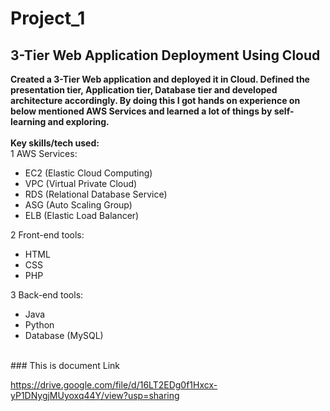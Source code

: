# Project_1
## 3-Tier Web Application Deployment Using Cloud
**Created a 3-Tier Web application and deployed it in Cloud. Defined the presentation tier, Application tier, Database tier and
developed architecture accordingly. By doing this I got hands on experience on below mentioned AWS Services and learned
a lot of things by self-learning and exploring.**
<br>
<br>
**Key skills/tech used:**
<br>
1 AWS Services: <br>
 * EC2 (Elastic Cloud Computing)<br>
 * VPC (Virtual Private Cloud)<br>
 * RDS (Relational Database Service)<br>
 * ASG (Auto Scaling Group)<br>
 * ELB (Elastic Load Balancer)<br>

2 Front-end tools: <br>
 * HTML<br>
 * CSS<br>
 * PHP<br>

3 Back-end tools: <br>
 * Java<br>
 * Python<br>
 * Database (MySQL)
<br>
### This is document Link

https://drive.google.com/file/d/16LT2EDg0f1Hxcx-yP1DNygjMUyoxq44Y/view?usp=sharing
